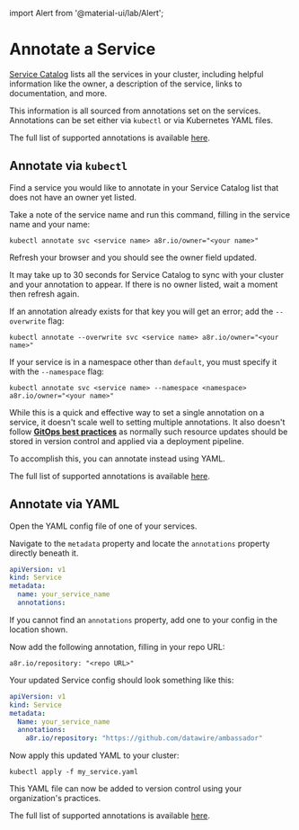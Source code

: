 import Alert from '@material-ui/lab/Alert';

# Annotate a Service

[Service Catalog](https://app.getambassador.io/cloud/catalog) lists all the services in your cluster, including helpful information like the owner, a description of the service, links to documentation, and more.

This information is all sourced from annotations set on the services.  Annotations can be set either via `kubectl` or via Kubernetes YAML files.

<Alert severity="info">The full list of supported annotations is available <a href="../../reference/annotations/">here</a>.</Alert>

## Annotate via `kubectl`

Find a service you would like to annotate in your Service Catalog list that does not have an owner yet listed.

Take a note of the service name and run this command, filling in the service name and your name:

```
kubectl annotate svc <service name> a8r.io/owner="<your name>"
```

Refresh your browser and you should see the owner field updated.

<Alert severity="info">It may take up to 30 seconds for Service Catalog to sync with your cluster and your annotation to appear. If there is no owner listed, wait a moment then refresh again.</Alert>

If an annotation already exists for that key you will get an error; add the `--overwrite` flag:

```
kubectl annotate --overwrite svc <service name> a8r.io/owner="<your name>"
```

If your service is in a namespace other than `default`, you must specify it with the `--namespace` flag:

```
kubectl annotate svc <service name> --namespace <namespace> a8r.io/owner="<your name>"
```

While this is a quick and effective way to set a single annotation on a service, it doesn't scale well to setting multiple annotations.  It also doesn't follow <a href="../../../../topics/concepts/gitops-continuous-delivery/#continuous-delivery-and-gitops"><b>GitOps best practices</b></a> as normally such resource updates should be stored in version control and applied via a deployment pipeline.

To accomplish this, you can annotate instead using YAML.

<Alert severity="info">The full list of supported annotations is available <a href="../../reference/annotations/">here</a>.</Alert>

## Annotate via YAML

Open the YAML config file of one of your services.

Navigate to the `metadata` property and locate the `annotations` property directly beneath it.

```yaml
apiVersion: v1
kind: Service
metadata:
  name: your_service_name
  annotations:
```

If you cannot find an `annotations` property, add one to your config in the location shown.

Now add the following annotation, filling in your repo URL:

`a8r.io/repository: "<repo URL>"`

Your updated Service config should look something like this:

```yaml
apiVersion: v1
kind: Service
metadata:
  Name: your_service_name
  annotations:
    a8r.io/repository: "https://github.com/datawire/ambassador"
```

Now apply this updated YAML to your cluster:

```
kubectl apply -f my_service.yaml
```

This YAML file can now be added to version control using your organization's practices.

<Alert severity="info">The full list of supported annotations is available <a href="../../reference/annotations/">here</a>.</Alert>